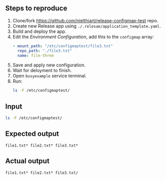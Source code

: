 ## Steps to reproduce

1.  Clone/fork https://github.com/nielthiart/release-configmap-test repo.
2.  Create new Release app using `./.relesae/application_template.yaml`.
3.  Build and deploy the app.
4.  Edit the *Environment Configuration*, add this to the `configmap` array:
    ```yaml
    - mount_path: "/etc/configmaptest/file3.txt"
      repo_path: "./file3.txt"
      name: file-three
    ```
5.  Save and apply new configuration.
6.  Wait for deloyment to finish.
7.  Open `busyexample` service terminal.
8.  Run:
    ```sh
    ls -F /etc/configmaptest/
    ```

## Input

```sh
ls -F /etc/configmaptest/
```

## Expected output

```
file1.txt* file2.txt* file3.txt*
```

## Actual output

```
file1.txt* file2.txt* file3.txt/
```
